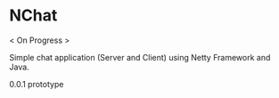 # NChat

< On Progress >

Simple chat application (Server and Client) using Netty Framework and Java.

0.0.1 prototype
